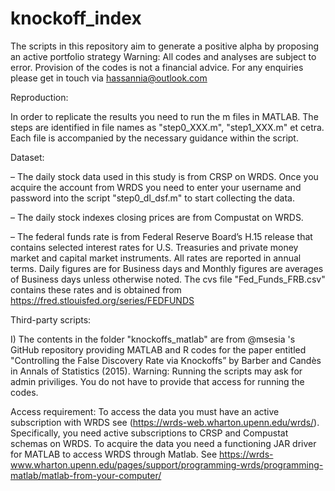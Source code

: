 # knockoff_index

The scripts in this repository aim to generate a positive alpha by proposing an active portfolio strategy
Warning: All codes and analyses are subject to error. Provision of the codes is not a financial advice. 
For any enquiries please get in touch via hassannia@outlook.com 

Reproduction:

In order to replicate the results you need to run the m files in MATLAB. The steps are identified in file names as "step0_XXX.m", "step1_XXX.m" et cetra. Each file is accompanied by the necessary guidance within the script.

Dataset:

– The daily stock data used in this study is from CRSP on WRDS. Once you acquire the account from WRDS you need to enter your username and password into the script "step0_dl_dsf.m" to start collecting the data. 

– The daily stock indexes closing prices are from Compustat on WRDS. 

– The federal funds rate is from Federal Reserve Board’s H.15 release that contains selected interest rates for U.S. Treasuries and private money market and capital market instruments. All rates are reported in annual terms. Daily figures are for Business days and Monthly figures are averages of Business days unless otherwise noted. The cvs file "Fed_Funds_FRB.csv" contains these rates and is obtained from  https://fred.stlouisfed.org/series/FEDFUNDS


Third-party scripts: 

I) The contents in the folder "knockoffs_matlab" are from @msesia 's GitHub repository providing MATLAB and R codes for the paper entitled "Controlling the False Discovery Rate via Knockoffs” by Barber and  Candès in Annals of Statistics (2015). Warning: Running the scripts may ask for admin priviliges. You do not have to provide that access for running the codes. 

Access requirement:
To access the data you must have an active subscription with WRDS see (https://wrds-web.wharton.upenn.edu/wrds/). Specifically, you need active subscriptions to CRSP and Compustat schemas on WRDS. To acquire the data you need a functioning JAR driver for MATLAB to access WRDS through Matlab. See https://wrds-www.wharton.upenn.edu/pages/support/programming-wrds/programming-matlab/matlab-from-your-computer/
